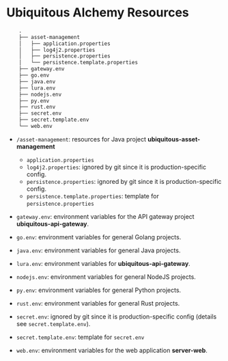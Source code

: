 # Ubiquitous Alchemy Resources

```txt
    .
    ├── asset-management
    │   ├── application.properties
    │   ├── log4j2.properties
    │   ├── persistence.properties
    │   └── persistence.template.properties
    ├── gateway.env
    ├── go.env
    ├── java.env
    ├── lura.env
    ├── nodejs.env
    ├── py.env
    ├── rust.env
    ├── secret.env
    ├── secret.template.env
    └── web.env
```

- `/asset-management`: resources for Java project **ubiquitous-asset-management**

  - `application.properties`
  - `log4j2.properties`: ignored by git since it is production-specific config.
  - `persistence.properties`: ignored by git since it is production-specific config.
  - `persistence.template.properties`: template for `persistence.properties`

- `gateway.env`: environment variables for the API gateway project **ubiquitous-api-gateway**.

- `go.env`: environment variables for general Golang projects.

- `java.env`: environment variables for general Java projects.

- `lura.env`: environment variables for **ubiquitous-api-gateway**.

- `nodejs.env`: environment variables for general NodeJS projects.

- `py.env`: environment variables for general Python projects.

- `rust.env`: environment variables for general Rust projects.

- `secret.env`: ignored by git since it is production-specific config (details see `secret.template.env`).

- `secret.template.env`: template for `secret.env`

- `web.env`: environment variables for the web application **server-web**.
